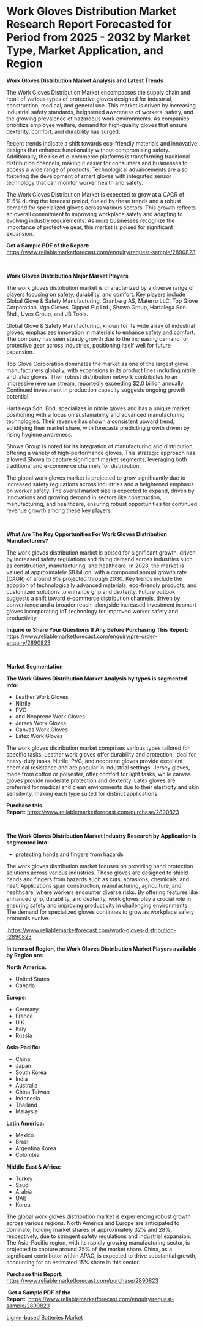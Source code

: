 <p><h1>Work Gloves Distribution Market Research Report Forecasted for Period from 2025 -  2032 by Market Type, Market Application, and Region</h1></p><p><strong>Work Gloves Distribution Market Analysis and Latest Trends</strong></p>
<p><p>The Work Gloves Distribution Market encompasses the supply chain and retail of various types of protective gloves designed for industrial, construction, medical, and general use. This market is driven by increasing industrial safety standards, heightened awareness of workers' safety, and the growing prevalence of hazardous work environments. As companies prioritize employee welfare, demand for high-quality gloves that ensure dexterity, comfort, and durability has surged.</p><p>Recent trends indicate a shift towards eco-friendly materials and innovative designs that enhance functionality without compromising safety. Additionally, the rise of e-commerce platforms is transforming traditional distribution channels, making it easier for consumers and businesses to access a wide range of products. Technological advancements are also fostering the development of smart gloves with integrated sensor technology that can monitor worker health and safety.</p><p>The Work Gloves Distribution Market is expected to grow at a CAGR of 11.5% during the forecast period, fueled by these trends and a robust demand for specialized gloves across various sectors. This growth reflects an overall commitment to improving workplace safety and adapting to evolving industry requirements. As more businesses recognize the importance of protective gear, this market is poised for significant expansion.</p></p>
<p><strong>Get a Sample PDF of the Report:&nbsp;</strong> <a href="https://www.reliablemarketforecast.com/enquiry/request-sample/2890823?utm_campaign=3216&utm_medium=2&utm_source=Github&utm_content=ia&utm_term=14032025&utm_id=work-gloves-distribution">https://www.reliablemarketforecast.com/enquiry/request-sample/2890823</a></p>
<p>&nbsp;</p>
<p><strong>Work Gloves Distribution Major Market Players</strong></p>
<p><p>The work gloves distribution market is characterized by a diverse range of players focusing on safety, durability, and comfort. Key players include Global Glove & Safety Manufacturing, Granberg AS, Materro LLC, Top Glove Corporation, Vgo Gloves, Dipped Plc Ltd., Showa Group, Hartalega Sdn. Bhd., Uvex Group, and JB Tools.</p><p>Global Glove & Safety Manufacturing, known for its wide array of industrial gloves, emphasizes innovation in materials to enhance safety and comfort. The company has seen steady growth due to the increasing demand for protective gear across industries, positioning itself well for future expansion.</p><p>Top Glove Corporation dominates the market as one of the largest glove manufacturers globally, with expansions in its product lines including nitrile and latex gloves. Their robust distribution network contributes to an impressive revenue stream, reportedly exceeding $2.0 billion annually. Continued investment in production capacity suggests ongoing growth potential.</p><p>Hartalega Sdn. Bhd. specializes in nitrile gloves and has a unique market positioning with a focus on sustainability and advanced manufacturing technologies. Their revenue has shown a consistent upward trend, solidifying their market share, with forecasts predicting growth driven by rising hygiene awareness.</p><p>Showa Group is noted for its integration of manufacturing and distribution, offering a variety of high-performance gloves. This strategic approach has allowed Showa to capture significant market segments, leveraging both traditional and e-commerce channels for distribution.</p><p>The global work gloves market is projected to grow significantly due to increased safety regulations across industries and a heightened emphasis on worker safety. The overall market size is expected to expand, driven by innovations and growing demand in sectors like construction, manufacturing, and healthcare, ensuring robust opportunities for continued revenue growth among these key players.</p></p>
<p>&nbsp;</p>
<p><strong>What Are The Key Opportunities For Work Gloves Distribution Manufacturers?</strong></p>
<p><p>The work gloves distribution market is poised for significant growth, driven by increased safety regulations and rising demand across industries such as construction, manufacturing, and healthcare. In 2023, the market is valued at approximately $8 billion, with a compound annual growth rate (CAGR) of around 6% projected through 2030. Key trends include the adoption of technologically advanced materials, eco-friendly products, and customized solutions to enhance grip and dexterity. Future outlook suggests a shift toward e-commerce distribution channels, driven by convenience and a broader reach, alongside increased investment in smart gloves incorporating IoT technology for improved worker safety and productivity.</p></p>
<p><strong>Inquire or Share Your Questions If Any Before Purchasing This Report:</strong> <a href="https://www.reliablemarketforecast.com/enquiry/pre-order-enquiry/2890823?utm_campaign=3216&utm_medium=2&utm_source=Github&utm_content=ia&utm_term=14032025&utm_id=work-gloves-distribution">https://www.reliablemarketforecast.com/enquiry/pre-order-enquiry/2890823</a></p>
<p>&nbsp;</p>
<p><strong>Market Segmentation</strong></p>
<p><strong>The Work Gloves Distribution Market Analysis by types is segmented into:</strong></p>
<p><ul><li>Leather Work Gloves</li><li>Nitrile</li><li>PVC</li><li>and Neoprene Work Gloves</li><li>Jersey Work Gloves</li><li>Canvas Work Gloves</li><li>Latex Work Gloves</li></ul></p>
<p><p>The work gloves distribution market comprises various types tailored for specific tasks. Leather work gloves offer durability and protection, ideal for heavy-duty tasks. Nitrile, PVC, and neoprene gloves provide excellent chemical resistance and are popular in industrial settings. Jersey gloves, made from cotton or polyester, offer comfort for light tasks, while canvas gloves provide moderate protection and dexterity. Latex gloves are preferred for medical and clean environments due to their elasticity and skin sensitivity, making each type suited for distinct applications.</p></p>
<p><strong>Purchase this Report:&nbsp;</strong><a href="https://www.reliablemarketforecast.com/purchase/2890823?utm_campaign=3216&utm_medium=2&utm_source=Github&utm_content=ia&utm_term=14032025&utm_id=work-gloves-distribution">https://www.reliablemarketforecast.com/purchase/2890823</a></p>
<p>&nbsp;</p>
<p><strong>The Work Gloves Distribution Market Industry Research by Application is segmented into:</strong></p>
<p><ul><li>protecting hands and fingers from hazards</li></ul></p>
<p><p>The work gloves distribution market focuses on providing hand protection solutions across various industries. These gloves are designed to shield hands and fingers from hazards such as cuts, abrasions, chemicals, and heat. Applications span construction, manufacturing, agriculture, and healthcare, where workers encounter diverse risks. By offering features like enhanced grip, durability, and dexterity, work gloves play a crucial role in ensuring safety and improving productivity in challenging environments. The demand for specialized gloves continues to grow as workplace safety protocols evolve.</p></p>
<p><a href="https://www.reliablemarketforecast.com/work-gloves-distribution-r2890823?utm_campaign=3216&utm_medium=2&utm_source=Github&utm_content=ia&utm_term=14032025&utm_id=work-gloves-distribution">&nbsp;https://www.reliablemarketforecast.com/work-gloves-distribution-r2890823</a></p>
<p><strong>In terms of Region, the Work Gloves Distribution Market Players available by Region are:</strong></p>
<p>
    <p> <strong> North America: </strong>
        <ul>
            <li>United States</li>
            <li>Canada</li>
        </ul>
        </p> 
    <p> <strong> Europe: </strong>
        <ul>
            <li>Germany</li>
            <li>France</li>
            <li>U.K.</li>
            <li>Italy</li>
            <li>Russia</li>
        </ul>
        </p> 
    <p> <strong> Asia-Pacific: </strong>
        <ul>
            <li>China</li>
            <li>Japan</li>
            <li>South Korea</li>
            <li>India</li>
            <li>Australia</li>
            <li>China Taiwan</li>
            <li>Indonesia</li>
            <li>Thailand</li>
            <li>Malaysia</li>
        </ul>
        </p> 
    <p> <strong> Latin America: </strong>
        <ul>
            <li>Mexico</li>
            <li>Brazil</li>
            <li>Argentina Korea</li>
            <li>Colombia</li>
        </ul>
        </p> 
    <p> <strong> Middle East & Africa: </strong>
        <ul>
            <li>Turkey</li>
            <li>Saudi</li>
            <li>Arabia</li>
            <li>UAE</li>
            <li>Korea</li>
        </ul>
    </p>
    </p>
<p><p>The global work gloves distribution market is experiencing robust growth across various regions. North America and Europe are anticipated to dominate, holding market shares of approximately 32% and 28%, respectively, due to stringent safety regulations and industrial expansion. The Asia-Pacific region, with its rapidly growing manufacturing sector, is projected to capture around 25% of the market share. China, as a significant contributor within APAC, is expected to drive substantial growth, accounting for an estimated 15% share in this sector.</p></p>
<p><strong>Purchase this Report: </strong><a href="https://www.reliablemarketforecast.com/purchase/2890823?utm_campaign=3216&utm_medium=2&utm_source=Github&utm_content=ia&utm_term=14032025&utm_id=work-gloves-distribution">https://www.reliablemarketforecast.com/purchase/2890823</a></p>
<p>&nbsp;<strong>Get a Sample PDF of the Report:&nbsp;&nbsp;</strong><a href="https://www.reliablemarketforecast.com/enquiry/request-sample/2890823?utm_campaign=3216&utm_medium=2&utm_source=Github&utm_content=ia&utm_term=14032025&utm_id=work-gloves-distribution">https://www.reliablemarketforecast.com/enquiry/request-sample/2890823</a></p>
<p><strong></strong></p>
<p><p><a href="https://github.com/OlenFleming68/Market-Research-Report-List-1/blob/main/lignin-based-batteries-market.md?utm_campaign=3216&utm_medium=2&utm_source=Github&utm_content=ia&utm_term=14032025&utm_id=work-gloves-distribution">Lignin-based Batteries Market</a></p></p>